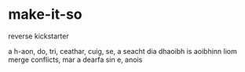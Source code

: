 # make-it-so
reverse kickstarter

a h-aon, do, tri, ceathar, cuig, se, a seacht
dia dhaoibh
is aoibhinn liom merge conflicts, mar a dearfa
sin e, anois